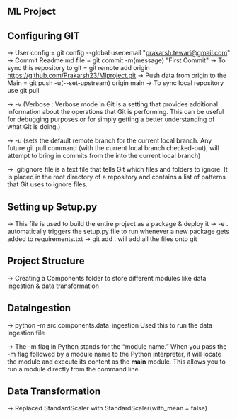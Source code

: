 ## ML Project

 ## Configuring GIT
-> User config = git config --global user.email "prakarsh.tewari@gmail.com"
-> Commit Readme.md file = git commit -m(message) "First Commit"
-> To sync this repository to git = git remote add origin https://github.com/Prakarsh23/Mlproject.git
-> Push data from origin to the Main = git push -u(--set-upstream) origin main
-> To sync local repository use git pull

-> -v (Verbose : Verbose mode in Git is a setting that provides additional information about the operations that Git is performing. This can be useful for debugging purposes or for simply getting a better understanding of what Git is doing.)

-> -u (sets the default remote branch for the current local branch.
Any future git pull command (with the current local branch checked-out),
will attempt to bring in commits from the <remote-branch> into the current local branch)

-> .gitignore file is a text file that tells Git which files and folders to ignore. It is placed in the root directory of a repository and contains a list of patterns that Git uses to ignore files.

## Setting up Setup.py
-> This file is used to build the entire project as a package & deploy it
-> -e . automatically triggers the setup.py file to run whenever a new package gets added to requirements.txt
-> git add . will add all the files onto git

## Project Structure

-> Creating a Components folder to store different modules like data ingestion & data transformation


## DataIngestion

-> python -m src.components.data_ingestion Used this to run the data ingestion file

-> The -m flag in Python stands for the “module name.” When you pass the -m flag followed by a module name to the Python interpreter, it will locate the module and execute its content as the __main__ module. This allows you to run a module directly from the command line.

## Data Transformation

-> Replaced StandardScaler with StandardScaler(with_mean = false)


